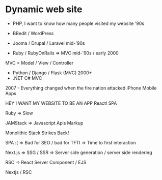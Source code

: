 # Dynamic web site

- PHP, I want to know how many people visited my website '90s

- BBedit / WordPress
- Jooma / Drupal / Laravel mid-'90s

- Ruby / RubyOnRails => MVC mid-'90s / early 2000

MVC = Model / View / Controller

- Python / Django / Flask (MVC) 2000+
- .NET C# MVC

2007 - Everything changed when the fire nation attacked iPhone Mobile Apps

HEY I WANT MY WEBSITE TO BE AN APP
React! SPA

Ruby => Slow

JAMStack => Javascript Apis Markup

Monolithic Stack Strikes Back!

SPA :( => Bad for SEO / bad for TFTI => Time to first interaction

Next.js => SSG / SSR => Server side generation / server side rendering

RSC => React Server Component / EJS

Nextjs / RSC
